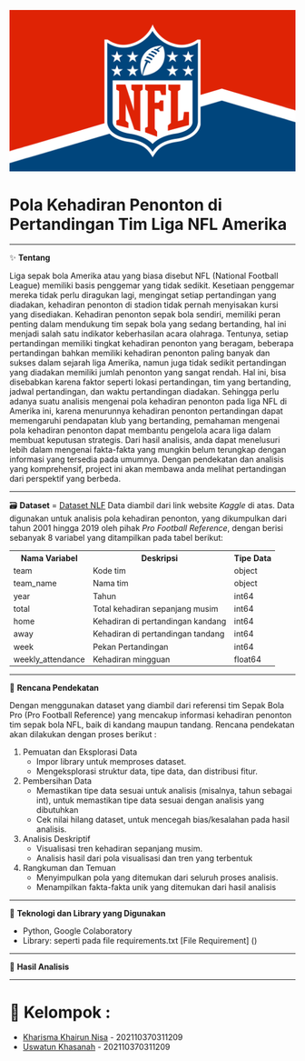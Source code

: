 ![NFL](https://github.com/UswatunKhasanah209/Proyek-Akhir-Analisis-Big-Data/blob/main/Image/NFL%20versi%20Pnjang.png)

# **Pola Kehadiran Penonton di Pertandingan Tim Liga NFL Amerika**

---

✨ **Tentang** 

Liga sepak bola Amerika atau yang biasa disebut NFL (National Football League) memiliki basis penggemar yang tidak sedikit. Kesetiaan penggemar mereka tidak perlu diragukan lagi, mengingat setiap pertandingan yang diadakan, kehadiran penonton di stadion tidak pernah menyisakan kursi yang disediakan. Kehadiran penonton sepak bola sendiri, memiliki peran penting dalam mendukung tim sepak bola yang sedang bertanding, hal ini menjadi salah satu indikator keberhasilan acara olahraga. Tentunya, setiap pertandingan memiliki tingkat kehadiran penonton yang beragam, beberapa pertandingan bahkan memiliki kehadiran penonton paling banyak dan sukses dalam sejarah liga Amerika, namun juga tidak sedikit pertandingan yang diadakan memiliki jumlah penonton yang sangat rendah. Hal ini, bisa disebabkan karena faktor seperti lokasi pertandingan, tim yang bertanding, jadwal pertandingan, dan waktu pertandingan diadakan.
Sehingga perlu adanya suatu analisis mengenai pola kehadiran penonton pada liga NFL di Amerika ini, karena menurunnya kehadiran penonton pertandingan dapat memengaruhi pendapatan klub yang bertanding, pemahaman mengenai pola kehadiran penonton dapat membantu pengelola acara liga dalam membuat keputusan strategis. Dari hasil analisis, anda dapat menelusuri lebih dalam mengenai fakta-fakta yang mungkin belum terungkap dengan informasi yang tersedia pada umumnya. Dengan pendekatan dan analisis yang komprehensif, project ini akan membawa anda melihat pertandingan dari perspektif yang berbeda.

---

🗃 **Dataset** = [Dataset NLF](https://www.dropbox.com/sh/q5a07l8yynlgwa7/AADwJykQfJLSSRZsfzLh2ylsa?dl=1)
Data diambil dari link website _Kaggle_ di atas. Data digunakan untuk analisis pola kehadiran penonton, yang dikumpulkan dari tahun 2001 hingga 2019 oleh pihak _Pro Football Reference_, dengan berisi sebanyak 8 variabel yang ditampilkan pada tabel berikut:

<!DOCTYPE html>
<html>
<body>
    <table>
        <tr>
            <th>Nama Variabel</th>
            <th>Deskripsi</th>
            <th>Tipe Data</th>
        </tr>
        <tr>
            <td>team</td>
            <td>Kode tim</td>
            <td>object</td>
        </tr>
        <tr>
            <td>team_name</td>
            <td>Nama tim</td>
            <td>object</td>
        </tr>
        <tr>
            <td>year</td>
            <td>Tahun</td>
            <td>int64</td>
        </tr>
        <tr>
            <td>total</td>
            <td>Total kehadiran sepanjang musim</td>
            <td>int64</td>
        </tr>
        <tr>
            <td>home</td>
            <td>Kehadiran di pertandingan kandang</td>
            <td>int64</td>
        </tr>
        <tr>
            <td>away</td>
            <td>Kehadiran di pertandingan tandang</td>
            <td>int64</td>
        </tr>
        <tr>
            <td>week</td>
            <td>Pekan Pertandingan</td>
            <td>int64</td>
        <tr>
            <td>weekly_attendance</td>
            <td>Kehadiran mingguan</td>
            <td>float64</td>
    </table>
</body>
</html>

---
🥅 **Rencana Pendekatan** 

Dengan menggunakan dataset yang diambil dari referensi tim Sepak Bola Pro (Pro Football Reference) yang mencakup informasi kehadiran penonton tim sepak bola NFL, baik di kandang maupun tandang. Rencana pendekatan akan dilakukan dengan proses berikut :

1. Pemuatan dan Eksplorasi Data
   - Impor library untuk memproses dataset.
   - Mengeksplorasi struktur data, tipe data, dan distribusi fitur.
2. Pembersihan Data
   - Memastikan tipe data sesuai untuk analisis (misalnya, tahun sebagai int),         untuk memastikan tipe data sesuai dengan analisis yang dibutuhkan
   - Cek nilai hilang dataset, untuk mencegah bias/kesalahan pada hasil analisis.
3. Analisis Deskriptif
   - Visualisasi tren kehadiran sepanjang musim.
   - Analisis hasil dari pola visualisasi dan tren yang terbentuk
4. Rangkuman dan Temuan
   - Menyimpulkan pola yang ditemukan dari seluruh proses analisis.
   - Menampilkan fakta-fakta unik yang ditemukan dari hasil analisis
---

💎 **Teknologi dan Library yang Digunakan**
- Python, Google Colaboratory
- Library: seperti pada file requirements.txt
[File Requirement] ()
---

💸 **Hasil Analisis**

---

# 🐣 **Kelompok :**
- [Kharisma Khairun Nisa](https://github.com/KharismaNisa11) - 202110370311209
- [Uswatun Khasanah](https://github.com/UswatunKhasanah209) - 202110370311209



